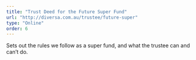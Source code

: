 ```yaml
---
title: "Trust Deed for the Future Super Fund"
url: "http://diversa.com.au/trustee/future-super"
type: "Online"
order: 6
---
```


Sets out the rules we follow as a super fund, and what the trustee can and can’t do.
